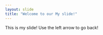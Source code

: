 ```yaml
---
layout: slide
title: "Welcome to our My slide!"
---
```


This is my slide!
Use the left arrow to go back!
